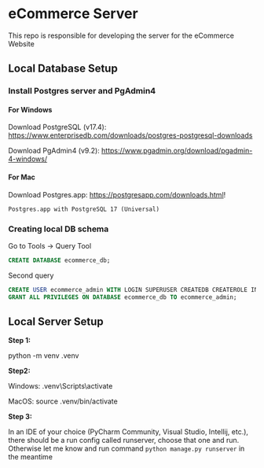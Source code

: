 # eCommerce Server
This repo is responsible for developing the server for the eCommerce Website

## Local Database Setup
### Install Postgres server and PgAdmin4
#### For Windows
Download PostgreSQL (v17.4): https://www.enterprisedb.com/downloads/postgres-postgresql-downloads

Download PgAdmin4 (v9.2): https://www.pgadmin.org/download/pgadmin-4-windows/

#### For Mac
Download Postgres.app: https://postgresapp.com/downloads.html!

`Postgres.app with PostgreSQL 17 (Universal)`

### Creating local DB schema
Go to Tools -> Query Tool
```sql
CREATE DATABASE ecommerce_db;
```

Second query
```sql
CREATE USER ecommerce_admin WITH LOGIN SUPERUSER CREATEDB CREATEROLE INHERIT NOREPLICATION BYPASSRLS PASSWORD "capstone56";
GRANT ALL PRIVILEGES ON DATABASE ecommerce_db TO ecommerce_admin;
```

## Local Server Setup
__Step 1:__

python -m venv .venv

__Step2:__

Windows: .venv\Scripts\activate

MacOS: source .venv/bin/activate

__Step 3:__

In an IDE of your choice (PyCharm Community, Visual Studio, Intellij, etc.), there should be a run config called runserver, choose that one and run. Otherwise let me know and run command `python manage.py runserver` in the meantime
